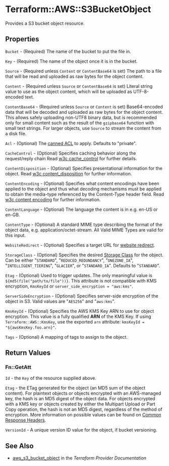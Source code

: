 # Terraform::AWS::S3BucketObject

Provides a S3 bucket object resource.

## Properties

`Bucket` - (Required) The name of the bucket to put the file in.

`Key` - (Required) The name of the object once it is in the bucket.

`Source` - (Required unless `Content` or `ContentBase64` is set) The path to a file that will be read and uploaded as raw bytes for the object content.

`Content` - (Required unless `Source` or `ContentBase64` is set) Literal string value to use as the object content, which will be uploaded as UTF-8-encoded text.

`ContentBase64` - (Required unless `Source` or `Content` is set) Base64-encoded data that will be decoded and uploaded as raw bytes for the object content. This allows safely uploading non-UTF8 binary data, but is recommended only for small content such as the result of the `gzipbase64` function with small text strings. For larger objects, use `Source` to stream the content from a disk file.

`Acl` - (Optional) The [canned ACL](https://docs.aws.amazon.com/AmazonS3/latest/dev/acl-overview.html#canned-acl) to apply. Defaults to "private".

`CacheControl` - (Optional) Specifies caching behavior along the request/reply chain Read [w3c cache_control](http://www.w3.org/Protocols/rfc2616/rfc2616-sec14.html#sec14.9) for further details.

`ContentDisposition` - (Optional) Specifies presentational information for the object. Read [w3c content_disposition](http://www.w3.org/Protocols/rfc2616/rfc2616-sec19.html#sec19.5.1) for further information.

`ContentEncoding` - (Optional) Specifies what content encodings have been applied to the object and thus what decoding mechanisms must be applied to obtain the media-type referenced by the Content-Type header field. Read [w3c content encoding](http://www.w3.org/Protocols/rfc2616/rfc2616-sec14.html#sec14.11) for further information.

`ContentLanguage` - (Optional) The language the content is in e.g. en-US or en-GB.

`ContentType` - (Optional) A standard MIME type describing the format of the object data, e.g. application/octet-stream. All Valid MIME Types are valid for this input.

`WebsiteRedirect` - (Optional) Specifies a target URL for [website redirect](http://docs.aws.amazon.com/AmazonS3/latest/dev/how-to-page-redirect.html).

`StorageClass` - (Optional) Specifies the desired [Storage Class](http://docs.aws.amazon.com/AmazonS3/latest/dev/storage-class-intro.html) for the object. Can be either "`STANDARD`", "`REDUCED_REDUNDANCY`", "`ONEZONE_IA`", "`INTELLIGENT_TIERING`", "`GLACIER`", or "`STANDARD_IA`". Defaults to "`STANDARD`".

`Etag` - (Optional) Used to trigger updates. The only meaningful value is `${md5(file("path/to/file"))}`. This attribute is not compatible with KMS encryption, `KmsKeyId` or `server_side_encryption = "aws:kms"`.

`ServerSideEncryption` - (Optional) Specifies server-side encryption of the object in S3. Valid values are "`AES256`" and "`aws:kms`".

`KmsKeyId` - (Optional) Specifies the AWS KMS Key ARN to use for object encryption. This value is a fully qualified **ARN** of the KMS Key. If using `Terraform::AWS::KmsKey`, use the exported `arn` attribute: `kmsKeyId = "${awsKmsKey.foo.arn}"`.

`Tags` - (Optional) A mapping of tags to assign to the object.


## Return Values

### Fn::GetAtt

`Id` - the `Key` of the resource supplied above.

`Etag` - the ETag generated for the object (an MD5 sum of the object content). For plaintext objects or objects encrypted with an AWS-managed key, the hash is an MD5 digest of the object data. For objects encrypted with a KMS key or objects created by either the Multipart Upload or Part Copy operation, the hash is not an MD5 digest, regardless of the method of encryption. More information on possible values can be found on [Common Response Headers](https://docs.aws.amazon.com/AmazonS3/latest/API/RESTCommonResponseHeaders.html).

`VersionId` - A unique version ID value for the object, if bucket versioning.

## See Also

* [aws_s3_bucket_object](https://www.terraform.io/docs/providers/aws/r/s3_bucket_object.html) in the _Terraform Provider Documentation_